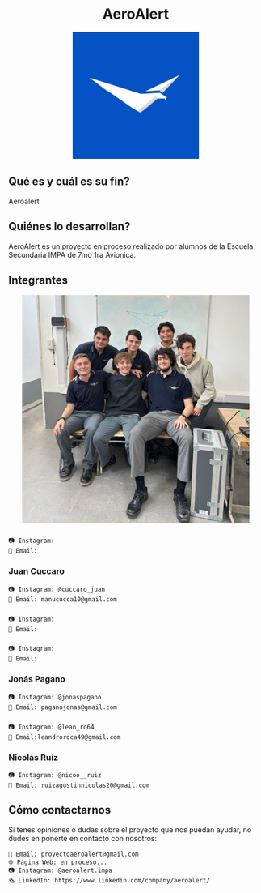 <div align="center">

# AeroAlert

<img src="logoaeroalert.jpg" alt="Logo proyecto" width="250"/>

</div>

## Qué es y cuál es su fin?

Aeroalert 

## Quiénes lo desarrollan?
AeroAlert es un proyecto en proceso realizado por alumnos de la Escuela Secundaria IMPA de 7mo 1ra Avionica.

## Integrantes
<div align="center">

<img src="imagengrupal.jpg" alt="Integrantes" width="450"/>

</div>

### 
    📷 Instagram: 
    📧 Email: 
### Juan Cuccaro
    📷 Instagram: @cuccaro_juan
    📧 Email: manucucca10@gmail.com
### 
    📷 Instagram:
    📧 Email:
### 
    📷 Instagram:
    📧 Email: 
### Jonás Pagano
    📷 Instagram: @jonaspagano
    📧 Email: paganojonas@gmail.com
### 
    📷 Instagram: @lean_ro64
    📧 Email:leandroroca49@gmail.com 
### Nicolás Ruíz 
    📷 Instagram: @nicoo__ruiz
    📧 Email: ruizagustinnicolas20@gmail.com

## Cómo contactarnos
Si tenes opiniones o dudas sobre el proyecto que nos puedan ayudar, no dudes en ponerte en contacto con nosotros:

    📧 Email: proyectoaeroalert@gmail.com
    🌐 Página Web: en proceso...
    📷 Instagram: @aeroalert.impa
    🗞️ LinkedIn: https://www.linkedin.com/company/aeroalert/
